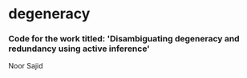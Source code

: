 # degeneracy

### Code for the work titled: 'Disambiguating degeneracy and redundancy using active inference'
Noor Sajid
